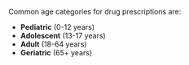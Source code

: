 Common age categories for drug prescriptions are:
- **Pediatric** (0-12 years)
- **Adolescent** (13-17 years)
- **Adult** (18-64 years)
- **Geriatric** (65+ years)